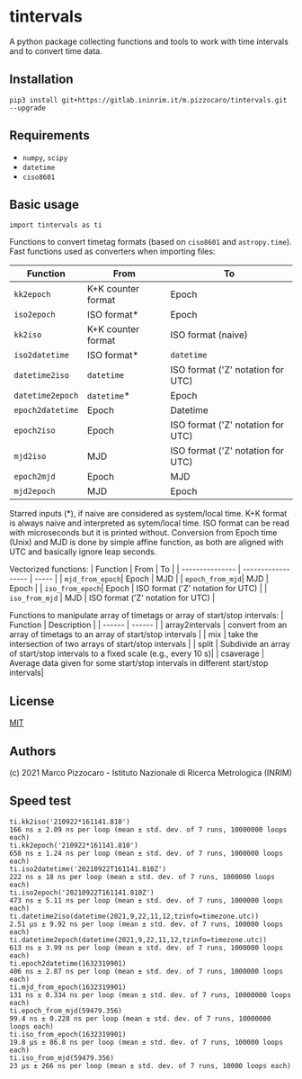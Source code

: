 # tintervals

A python package collecting  functions and tools to work with time intervals and to convert time data.

## Installation

`pip3 install git+https://gitlab.ininrim.it/m.pizzocaro/tintervals.git --upgrade`

## Requirements

* `numpy`, `scipy`
* `datetime`
* `ciso8601`

## Basic usage

`import tintervals as ti`

Functions to convert timetag formats (based on `ciso8601` and `astropy.time`).
Fast functions used as converters when importing files:

| Function        | From               | To    | 
| --------------- | ------------------ | ----- |
| `kk2epoch`      | K+K counter format | Epoch |
| `iso2epoch`     | ISO format*        | Epoch |
| `kk2iso`        | K+K counter format | ISO format (naive) |
| `iso2datetime`  | ISO format*        | `datetime` |
| `datetime2iso`  | `datetime`         | ISO format ('Z' notation for UTC) |
| `datetime2epoch`| `datetime`*        | Epoch |
| `epoch2datetime`| Epoch              | Datetime |
| `epoch2iso`     | Epoch              | ISO format ('Z' notation for UTC) |
| `mjd2iso`       | MJD                | ISO format ('Z' notation for UTC) |
| `epoch2mjd`     | Epoch              | MJD   |
| `mjd2epoch`     | MJD                | Epoch |


Starred  inputs (*), if naive are considered as system/local time.
K+K format is always naive and interpreted as sytem/local time.
ISO format can be read with microseconds but it is printed without.
Conversion from Epoch time (Unix) and MJD is done by simple affine function, 
as both are aligned with UTC and basically ignore leap seconds.



Vectorized functions:
| Function        | From               | To    | 
| --------------- | ------------------ | ----- |
| `mjd_from_epoch`| Epoch              | MJD   |
| `epoch_from_mjd`| MJD                | Epoch |
| `iso_from_epoch`| Epoch              | ISO format ('Z' notation for UTC) |
| `iso_from_mjd`  | MJD                | ISO format ('Z' notation for UTC) |


Functions to manipulate array of timetags or array of start/stop intervals:
| Function | Description | 
| ------ | ------ |
| array2intervals | convert from an array of timetags to an array of start/stop intervals |
| mix | take the intersection of two arrays of start/stop intervals |
| split | Subdivide an array of start/stop intervals to a fixed scale (e.g., every 10 s)|
| csaverage | Average data given for some start/stop intervals in different start/stop intervals|


## License

[MIT](https://opensource.org/licenses/MIT)

## Authors

(c) 2021 Marco Pizzocaro - Istituto Nazionale di Ricerca Metrologica (INRIM)

## Speed test
```
ti.kk2iso('210922*161141.810')
166 ns ± 2.09 ns per loop (mean ± std. dev. of 7 runs, 10000000 loops each)
ti.kk2epoch('210922*161141.810')
658 ns ± 1.24 ns per loop (mean ± std. dev. of 7 runs, 1000000 loops each)
ti.iso2datetime('20210922T161141.810Z')
222 ns ± 18 ns per loop (mean ± std. dev. of 7 runs, 1000000 loops each)
ti.iso2epoch('20210922T161141.810Z')
473 ns ± 5.11 ns per loop (mean ± std. dev. of 7 runs, 1000000 loops each)
ti.datetime2iso(datetime(2021,9,22,11,12,tzinfo=timezone.utc))
2.51 µs ± 9.92 ns per loop (mean ± std. dev. of 7 runs, 100000 loops each)
ti.datetime2epoch(datetime(2021,9,22,11,12,tzinfo=timezone.utc))
613 ns ± 3.99 ns per loop (mean ± std. dev. of 7 runs, 1000000 loops each)
ti.epoch2datetime(1632319901)
406 ns ± 2.87 ns per loop (mean ± std. dev. of 7 runs, 1000000 loops each)
ti.mjd_from_epoch(1632319901)
131 ns ± 0.334 ns per loop (mean ± std. dev. of 7 runs, 10000000 loops each)
ti.epoch_from_mjd(59479.356)
99.4 ns ± 0.228 ns per loop (mean ± std. dev. of 7 runs, 10000000 loops each)
ti.iso_from_epoch(1632319901)
19.8 µs ± 86.8 ns per loop (mean ± std. dev. of 7 runs, 100000 loops each)
ti.iso_from_mjd(59479.356)
23 µs ± 266 ns per loop (mean ± std. dev. of 7 runs, 10000 loops each)
```

